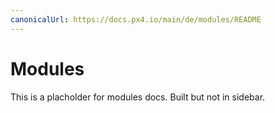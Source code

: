 ```yaml
---
canonicalUrl: https://docs.px4.io/main/de/modules/README
---
```


<Redirect to="modules_main" />

# Modules

This is a placholder for modules docs. Built but not in sidebar.
